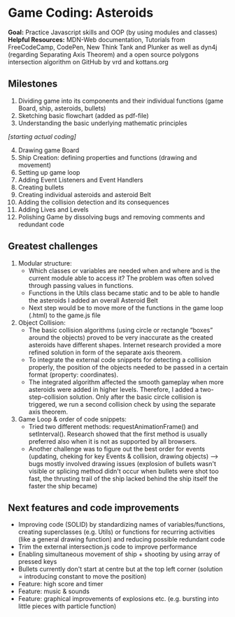 # Game Coding: Asteroids 

**Goal:** Practice Javascript skills and OOP (by using modules and classes) <br/>
**Helpful Resources:** MDN-Web documentation, Tutorials from FreeCodeCamp, CodePen, New Think Tank and Plunker as well as dyn4j (regarding Separating Axis Theorem) and a open source polygons intersection algorithm on GitHub by vrd and kottans.org

## Milestones
1. Dividing game into its components and their individual functions (game Board, ship, asteroids, bullets)
2. Sketching basic flowchart (added as pdf-file)
3. Understanding the basic underlying mathematic principles

*[starting actual coding]*

4. Drawing game Board
5. Ship Creation: defining properties and functions (drawing and movement)
6. Setting up game loop
7. Adding Event Listeners and Event Handlers
8. Creating bullets 
9. Creating individual asteroids and asteroid Belt
10. Adding the collision detection and its consequences
11. Adding Lives and Levels
12. Polishing Game by dissolving bugs and removing comments and redundant code


## Greatest challenges
1. Modular structure: 
    * Which classes or variables are needed when and where and is the current module able to access it? The problem was often solved through passing values in functions. 
    * Functions in the Utils class became static and to be able to handle the asteroids I added an overall Asteroid Belt
    * Next step would be to move more of the functions in the game loop (.html) to the game.js file
2. Object Collision:
    * The basic collision algorithms (using circle or rectangle “boxes” around the objects) proved to be very inaccurate as the created asteroids have different shapes. Internet research provided a more refined solution in form of the separate axis theorem. 
    * To integrate the external code snippets for detecting a collision properly, the position of the objects needed to be passed in a certain format (property: coordinates). 
    * The integrated algorithm affected the smooth gameplay when more asteroids were added in higher levels. Therefore, I added a two-step-collision solution. Only after the basic circle collision is triggered, we run a second collision check by using the separate axis theorem. 
3. Game Loop & order of code snippets:
    * Tried two different methods: requestAnimationFrame() and setInterval(). Research showed that the first method is usually preferred also when it is not as supported by all browsers.
    * Another challenge was to figure out the best order for events (updating, cheking for key Events & collision, drawing objects) --> bugs mostly involved drawing issues (explosion of bullets wasn't visible or splicing method didn't occur when bullets were shot too fast, the thrusting trail of the ship lacked behind the ship itself the faster the ship became)


## Next features and code improvements
* Improving code (SOLID) by standardizing names of variables/functions, creating superclasses (e.g. Utils) or functions for recurring activities (like a general drawing function) and reducing possible redundant code
* Trim the external intersection.js code to improve performance
* Enabling simultaneous movement of ship + shooting by using array of pressed keys
* Bullets currently don't start at centre but at the top left corner (solution = introducing constant to move the position)
* Feature: high score and timer
* Feature: music & sounds
* Feature: graphical improvements of explosions etc. (e.g. bursting into little pieces with particle function)
